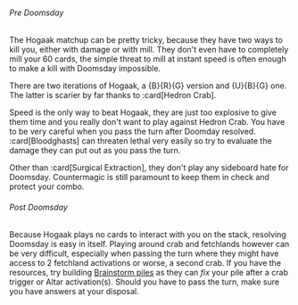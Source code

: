 ###### Pre Doomsday

The Hogaak matchup can be pretty tricky, because they have two ways to kill you,
either with damage or with mill. They don't even have to completely mill your 60
cards, the simple threat to mill at instant speed is often enough to make a kill
with Doomsday impossible.

There are two iterations of Hogaak, a {B}{R}{G} version and {U}{B}{G} one. The
latter is scarier by far thanks to :card[Hedron Crab].

Speed is the only way to beat Hogaak, they are just too explosive to give them
time and you really don't want to play against Hedron Crab. You have to be very
careful when you pass the turn after Doomday resolved. :card[Bloodghasts] can
threaten lethal very easily so try to evaluate the damage they can put out as
you pass the turn.

Other than :card[Surgical Extraction], they don't play any sideboard hate for
Doomsday. Countermagic is still paramount to keep them in check and protect your
combo.

###### Post Doomsday

Because Hogaak plays no cards to interact with you on the stack, resolving
Doomsday is easy in itself. Playing around crab and fetchlands however can be
very difficult, especially when passing the turn where they might have access to
2 fetchland activations or worse, a second crab. If you have the resources, try
building [Brainstorm piles](/meandeck/brainstorm/) as they can *fix* your pile
after a crab trigger or Altar activation(s). Should you have to pass the turn,
make sure you have answers at your disposal.
